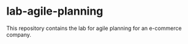 # lab-agile-planning
This repository contains the lab for agile planning for an e-commerce company.
